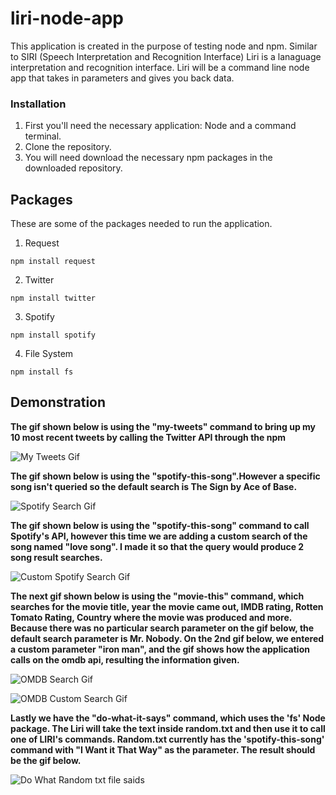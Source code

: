 # liri-node-app

This application is created in the purpose of testing node and npm. Similar to SIRI (Speech Interpretation and Recognition Interface) Liri is a lanaguage interpretation and recognition interface. Liri will be a command line node app that takes in parameters and gives you back data. 

### Installation

1. First you'll need the necessary application: Node and a command terminal. 
2. Clone the repository.
3. You will need download the necessary npm packages in the downloaded repository. 


## Packages
These are some of the packages needed to run the application.

1. Request

```npm install request```

2. Twitter

```npm install twitter```

3. Spotify

```npm install spotify```

4. File System

```npm install fs```


## Demonstration 

**The gif shown below is using the "my-tweets" command to bring up my 10 most recent tweets by calling the Twitter API 
through the npm**

![My Tweets Gif](gifs/node-my-tweet.gif)

**The gif shown below is using the "spotify-this-song".However a specific song isn't queried 
so the default search is The Sign by Ace of Base.**

![Spotify Search Gif](gifs/spotify.gif)

**The gif shown below is using the "spotify-this-song" command to call Spotify's API, however this time we are adding a 
custom search of the song named "love song". I made it so that the query would produce 2 song result searches.**

![Custom Spotify Search Gif](gifs/spotify-custom.gif)

**The next gif shown below is using the "movie-this" command, which searches for the movie title, year the 
movie came out, IMDB rating, Rotten Tomato Rating, Country where the movie was produced and more. Because
there was no particular search parameter on the gif below, the default search parameter is Mr. Nobody. 
On the 2nd gif below, we entered a custom parameter "iron man", and the gif shows how the application calls on the omdb 
api, resulting the information given.**

![OMDB Search Gif](gifs/this-movie.gif)

![OMDB Custom Search Gif](gifs/this-movie-custom.gif)

**Lastly we have the "do-what-it-says" command, which uses the 'fs' Node package. The Liri will take the text inside random.txt and then use it to call one of LIRI's commands. Random.txt currently has the 'spotify-this-song' command with "I Want it That Way" as the parameter. The result should be the gif below.**

![Do What Random txt file saids](gifs/do-this.gif)
